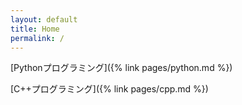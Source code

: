```yaml
---
layout: default
title: Home
permalink: /
---
```


[Pythonプログラミング]({% link pages/python.md %})

[C++プログラミング]({% link pages/cpp.md %})

